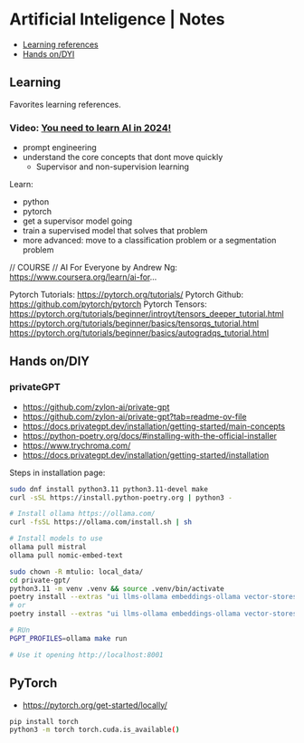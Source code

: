 # Artificial Inteligence | Notes

- [Learning references](#learning)
- [Hands on/DYI](#hands-on--diy)


## Learning

Favorites learning references.

### Video: [You need to learn AI in 2024!][ytb-01]

[ytb-01]: https://www.youtube.com/watch?v=x1TqLcz_ug0

- prompt engineering
- understand the core concepts that dont move quickly
  - Supervisor and non-supervision learning
 
Learn:
- python
- pytorch
- get a supervisor model going
- train a supervised model that solves that problem
- more advanced: move to a classification problem or a segmentation problem

// COURSE //
AI For Everyone by Andrew Ng: https://www.coursera.org/learn/ai-for...

Pytorch Tutorials: https://pytorch.org/tutorials/
Pytorch Github: https://github.com/pytorch/pytorch
Pytorch Tensors: https://pytorch.org/tutorials/beginner/introyt/tensors_deeper_tutorial.html
https://pytorch.org/tutorials/beginner/basics/tensorqs_tutorial.html
https://pytorch.org/tutorials/beginner/basics/autogradqs_tutorial.html

## Hands on/DIY

### privateGPT

- https://github.com/zylon-ai/private-gpt
- https://github.com/zylon-ai/private-gpt?tab=readme-ov-file
- https://docs.privategpt.dev/installation/getting-started/main-concepts
- https://python-poetry.org/docs/#installing-with-the-official-installer
- https://www.trychroma.com/
- https://docs.privategpt.dev/installation/getting-started/installation


Steps in installation page:
```sh
sudo dnf install python3.11 python3.11-devel make
curl -sSL https://install.python-poetry.org | python3 -

# Install ollama https://ollama.com/
curl -fsSL https://ollama.com/install.sh | sh

# Install models to use
ollama pull mistral
ollama pull nomic-embed-text

sudo chown -R mtulio: local_data/
cd private-gpt/
python3.11 -m venv .venv && source .venv/bin/activate
poetry install --extras "ui llms-ollama embeddings-ollama vector-stores-qdrant"
# or
poetry install --extras "ui llms-ollama embeddings-ollama vector-stores-chroma"

# RUn
PGPT_PROFILES=ollama make run

# Use it opening http://localhost:8001
```

## PyTorch

- https://pytorch.org/get-started/locally/

```sh
pip install torch
python3 -m torch torch.cuda.is_available()
```

